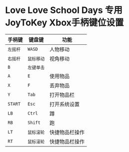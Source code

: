 # Love Love School Days 专用 JoyToKey Xbox手柄键位设置

| 手柄键 | 键盘键 |功能 |
|--|--|--|
| `左摇杆` | `WASD` | 人物移动 |
| `右摇杆` | `鼠标移动` | 视角移动 |
| `B` | `左键单击` |  |
| `A` | `E` | 使用物品 |
| `X` | `F` | 丢弃物品 |
| `Y` | `Tab` | 打开物品栏 |
| `START` | `Esc` | 打开系统设置 |
| `LB` | `Ctrl` | 蹲 |
| `RB` | `Shift` | 跑 |
| `LT` | `鼠标滚轮` | 快捷物品栏操作 |
| `RT` | `鼠标滚轮` | 快捷物品栏操作 |
